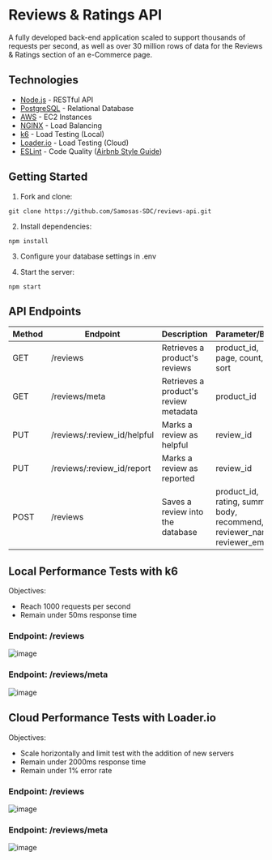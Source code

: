 # Reviews & Ratings API
A fully developed back-end application scaled to support thousands of requests per second, as well as over 30 million rows of data for the Reviews & Ratings section of an e-Commerce page.

<h2>Technologies</h2>

- [Node.js](https://github.com/nodejs/node/) - RESTful API
- [PostgreSQL](https://github.com/postgres/postgres) - Relational Database
- [AWS](https://aws.amazon.com/) - EC2 Instances
- [NGINX](https://github.com/nginx/nginx) - Load Balancing
- [k6](https://github.com/grafana/k6) - Load Testing (Local)
- [Loader.io](https://loader.io/) - Load Testing (Cloud)
- [ESLint](https://github.com/eslint/eslint) - Code Quality ([Airbnb Style Guide](https://github.com/airbnb/javascript))

<h2>Getting Started</h2>

1. Fork and clone:
```
git clone https://github.com/Samosas-SDC/reviews-api.git
```

2. Install dependencies:
```
npm install
```

3. Configure your database settings in .env


4. Start the server:
```
npm start
```

<h2>API Endpoints</h2>

| Method | Endpoint | Description | Parameter/Body |
| ------------- | ------------- | ------------- | ------------- |
| GET | /reviews | Retrieves a product's reviews | product_id, page, count, sort|
| GET | /reviews/meta | Retrieves a product's review metadata | product_id | 
| PUT | /reviews/:review_id/helpful | Marks a review as helpful | review_id | 
| PUT | /reviews/:review_id/report | Marks a review as reported | review_id | 
| POST | /reviews | Saves a review into the database | product_id, rating, summary, body, recommend, reviewer_name, reviewer_email | 

<h2>Local Performance Tests with k6</h2>

Objectives:
<ul>
  <li>Reach 1000 requests per second</li>
  <li>Remain under 50ms response time</li>
</ul>

<h3>Endpoint: /reviews</h3>

![image](https://user-images.githubusercontent.com/97769405/166124353-244cd936-74b7-4c96-b5c3-47d741fdafe4.png)

<h3>Endpoint: /reviews/meta</h3>

![image](https://user-images.githubusercontent.com/97769405/166124355-3346d700-e82a-4e53-a038-0d5f8a2f0e5d.png)


<h2>Cloud Performance Tests with Loader.io</h2>

Objectives:
<ul>
  <li>Scale horizontally and limit test with the addition of new servers</li>
  <li>Remain under 2000ms response time</li>
  <li>Remain under 1% error rate</li>
</ul>

<h3>Endpoint: /reviews</h3>

![image](https://user-images.githubusercontent.com/97769405/166124393-8b7ac7ab-adf2-4d19-b56b-1e7e1aee9198.png)


<h3>Endpoint: /reviews/meta</h3>

![image](https://user-images.githubusercontent.com/97769405/166124385-329ce029-8aba-47f2-9efa-169d1b41be87.png)


